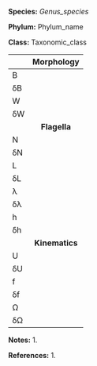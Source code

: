 **Species:** *Genus_species*

**Phylum:** Phylum_name

**Class:** Taxonomic_class


|     |**Morphology**|
|:--- | :------: |
| B |  |
| δB |  | 
| W |  |
| δW |  |
|  | **Flagella** |
| N |  |
| δN |  |
| L |  |
| δL |  |
| λ |  |
| δλ |  |
| h |  |
| δh |  |
|  | **Kinematics** |
| U | |
| δU |  |
| f |  |
| δf |  |
| Ω |  |
| δΩ |  |


**Notes:**
1.

**References:** 
1.
